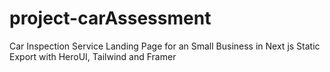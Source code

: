 # project-carAssessment
Car Inspection Service Landing Page for an Small Business in Next js Static Export with HeroUI, Tailwind and Framer
